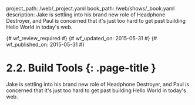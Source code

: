 project_path: /web/_project.yaml
book_path: /web/shows/_book.yaml
description: Jake is settling into his brand new role of Headphone Destroyer, and Paul is concerned that it's just too hard to get past building Hello World in today's web.

{# wf_review_required #}
{# wf_updated_on: 2015-05-31 #}
{# wf_published_on: 2015-05-31 #}

# 2.2. Build Tools {: .page-title }

Jake is settling into his brand new role of Headphone Destroyer, and Paul is concerned that it's just too hard to get past building Hello World in today's web.

